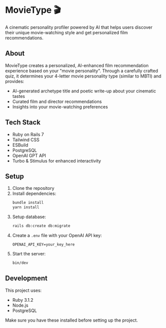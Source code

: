 # MovieType 🎬

A cinematic personality profiler powered by AI that helps users discover their unique movie-watching style and get personalized film recommendations.

## About

MovieType creates a personalized, AI-enhanced film recommendation experience based on your "movie personality". Through a carefully crafted quiz, it determines your 4-letter movie personality type (similar to MBTI) and provides:

- AI-generated archetype title and poetic write-up about your cinematic tastes
- Curated film and director recommendations
- Insights into your movie-watching preferences

## Tech Stack

- Ruby on Rails 7
- Tailwind CSS
- ESBuild
- PostgreSQL
- OpenAI GPT API
- Turbo & Stimulus for enhanced interactivity

## Setup

1. Clone the repository
2. Install dependencies:
   ```bash
   bundle install
   yarn install
   ```
3. Setup database:
   ```bash
   rails db:create db:migrate
   ```
4. Create a `.env` file with your OpenAI API key:
   ```
   OPENAI_API_KEY=your_key_here
   ```
5. Start the server:
   ```bash
   bin/dev
   ```

## Development

This project uses:
- Ruby 3.1.2
- Node.js
- PostgreSQL

Make sure you have these installed before setting up the project.
